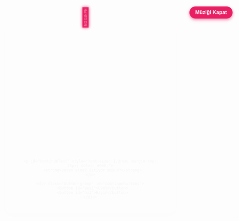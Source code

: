 <!DOCTYPE html>
<html lang="tr">
<head>
  <meta charset="UTF-8" />
  <meta name="viewport" content="width=device-width, initial-scale=1" />
  <title>Esma'ya Aşk Mektubu</title>
  <style>
    @import url('https://fonts.googleapis.com/css2?family=Montserrat:wght@400;700&display=swap');

    body {
      font-family: 'Montserrat', sans-serif;
      margin: 0;
      padding: 0;
      background: linear-gradient(135deg, #f8c8dc, #f3e0e0);
      height: 100vh;
      display: flex;
      justify-content: center;
      align-items: center;
      overflow: hidden;
      color: #333;
      position: relative;
    }

    .container {
      background: rgba(255, 255, 255, 0.92);
      border-radius: 20px;
      box-shadow: 0 8px 20px rgba(233, 30, 99, 0.3);
      max-width: 600px;
      width: 90%;
      padding: 30px 40px;
      text-align: center;
      opacity: 0;
      transform: translateY(30px);
      animation: fadeInUp 1s forwards;
    }

    h1 {
      color: #e91e63;
      font-size: 2.8rem;
      margin-bottom: 20px;
      animation: slideInLeft 1s forwards;
    }

    p {
      font-size: 1.2rem;
      line-height: 1.6;
      margin-bottom: 30px;
      color: #555;
      animation: slideInRight 1s forwards;
    }

    .button-group {
      display: flex;
      justify-content: center;
      gap: 20px;
      animation: fadeIn 1.5s forwards;
    }

    button {
      background-color: #e91e63;
      border: none;
      padding: 12px 30px;
      border-radius: 30px;
      color: white;
      font-weight: 700;
      font-size: 1.1rem;
      cursor: pointer;
      box-shadow: 0 4px 10px rgba(233, 30, 99, 0.4);
      transition: background-color 0.3s ease;
      user-select: none;
    }
    button:hover {
      background-color: #c2185b;
    }

    /* Heart floating animation */
    .heart {
      position: absolute;
      top: 20px;
      left: 50%;
      transform: translateX(-50%);
      font-size: 3.5rem;
      color: #e91e63;
      animation: heartBeat 1.5s infinite;
      pointer-events: none;
      user-select: none;
      text-shadow: 0 0 10px #e91e63;
    }

    /* Fireworks */
    .firework {
      position: fixed;
      width: 10px;
      height: 10px;
      background: gold;
      border-radius: 50%;
      animation: explode 1s ease-out forwards;
      z-index: 9999;
      pointer-events: none;
    }

    /* Animations */
    @keyframes fadeInUp {
      to {
        opacity: 1;
        transform: translateY(0);
      }
    }
    @keyframes slideInLeft {
      from {
        opacity: 0;
        transform: translateX(-100%);
      }
      to {
        opacity: 1;
        transform: translateX(0);
      }
    }
    @keyframes slideInRight {
      from {
        opacity: 0;
        transform: translateX(100%);
      }
      to {
        opacity: 1;
        transform: translateX(0);
      }
    }
    @keyframes fadeIn {
      to {
        opacity: 1;
      }
    }
    @keyframes heartBeat {
      0%, 100% {
        transform: translateX(-50%) scale(1);
      }
      50% {
        transform: translateX(-50%) scale(1.2);
      }
    }
    @keyframes explode {
      0% { transform: scale(1); opacity: 1; }
      100% { transform: scale(5); opacity: 0; }
    }

    /* Hidden sections */
    #secondPage, #finalPage {
      display: none;
    }

    #finalText {
      font-size: 2.8rem;
      color: #e91e63;
      font-weight: 700;
      margin-top: 40px;
      text-shadow: 0 0 10px #e91e63;
    }

    /* Music toggle button */
    #musicToggle {
      position: fixed;
      top: 20px;
      right: 20px;
      background: #e91e63;
      border: none;
      color: white;
      padding: 10px 18px;
      border-radius: 30px;
      cursor: pointer;
      box-shadow: 0 4px 10px rgba(233, 30, 99, 0.5);
      z-index: 10000;
      user-select: none;
      font-weight: 700;
      font-size: 1rem;
      transition: background-color 0.3s ease;
    }
    #musicToggle:hover {
      background-color: #c2185b;
    }
  </style>
</head>
<body>
  <div class="heart">💖</div>

  <!-- Arka plan müziği -->
  <audio id="bgMusic" autoplay loop>
    <source src="https://www.bensound.com/bensound-music/bensound-romantic.mp3" type="audio/mpeg" />
    Tarayıcınız audio elementini desteklemiyor.
  </audio>
  <button id="musicToggle">Müziği Kapat</button>

  <!-- İlk Sayfa -->
  <div id="firstPage" class="container">
    <p><strong>Not:</strong><br>
      Bu mesaj baya denemeler üzerine, birkaç gün düşünülmüştür. Yazım yanlışlarım olabilir, noktalama işaretleri gibi. Piknik filan yalandır, sadece işe heyecan katmak için düzenlenmiştir.<br><br>
      Mehmet Turgut Emir bir söz verdiyse ve bir plana “evet” dediyse, o işi yapar.<br><br>
      Ve sadece <strong>seni mutlu etmek istiyorum Esma’m</strong>. :)</p>

    <p id="continueText" style="font-size: 1.2rem; margin-top: 25px; color: #666;">
      <strong>Devam etmek istiyor musun?</strong>
    </p>

    <div class="button-group" id="continueButtons">
      <button id="yes1">Evet</button>
      <button id="no1">Hayır</button>
    </div>
  </div>

  <!-- İkinci Sayfa -->
  <div id="secondPage" class="container">
    <h1>Esmamm, HÜRREMİM, gönlümün sultanııı,</h1>
    <p>
      Hanım efendi...<br>
      Tarihler bile senin gibi güzel, ben de senin gibi özel olmak istiyorum.<br>
      Takvim bile bizi çift yazdı: <strong>25.5.2025</strong><br><br>
      Eksik olan bir "Evet".<br>
      Aşkımızın tarihi <strong>25.5.2025</strong>'te başlasın mı?<br><br>
      Sıcak kalpli biriyle tatlı bir başlangıç istermisin?<br>
      <strong>Benimle sevgili olur musun?</strong> 💖
    </p>

    <div class="button-group">
      <button id="yes2">Evet</button>
      <button id="no2">Hayır</button>
    </div>
  </div>

  <!-- Final Sayfası -->
  <div id="finalPage" class="container" style="flex-direction: column;">
    <h1 id="finalText">Kek bahane bu AŞK şahane olacak! 🎉</h1>
  </div>

  <script>
    // Buton referansları
    const yes1 = document.getElementById('yes1');
    const no1 = document.getElementById('no1');
    const yes2 = document.getElementById('yes2');
    const no2 = document.getElementById('no2');

    const firstPage = document.getElementById('firstPage');
    const secondPage = document.getElementById('secondPage');
    const finalPage = document.getElementById('finalPage');

    const continueText = document.getElementById('continueText');
    const continueButtons = document.getElementById('continueButtons');

    // Müzik kontrolleri
    const bgMusic = document.getElementById('bgMusic');
    const musicToggle = document.getElementById('musicToggle');

    musicToggle.onclick = () => {
      if (bgMusic.paused) {
        bgMusic.play();
        musicToggle.textContent = "Müziği Kapat";
      } else {
        bgMusic.pause();
        musicToggle.textContent = "Müziği Aç";
      }
    };

    // İlk sayfa butonları
    yes1.onclick = () => {
      firstPage.style.display = 'none';
      secondPage.style.display = 'block';
    };

    no1.onclick = () => {
      // Hayır butonlarını gizle, mesajı değiştir ve evet butonunu göster
      continueButtons.style.display = 'none';
      continueText.innerHTML = 'Naz yapmaaaa hadiii evet tuşuna bas! <br><button id="noYesBtn" style="margin-top:20px; background:#e91e63; color:#fff; border:none; border-radius:30px; padding:12px 30px; font-weight:700; cursor:pointer; box-shadow: 0 4px 10px rgba(233, 30, 99, 0.4);">Evet</button>';
      
      // Yeni evet butonu referansı
      const noYesBtn = document.getElementById('noYesBtn');
      noYesBtn.onclick = () => {
        firstPage.style.display = 'none';
        secondPage.style.display = 'block';
      };
    };

    // İkinci sayfa butonları
    yes2.onclick = () => {
      secondPage.style.display = 'none';
      finalPage.style.display = 'flex';
      launchFireworks();
    };

    no2.onclick = () => {
      no2.style.display = 'none';
    };

    // Havai fişek animasyonu
    function launchFireworks() {
      for (let i = 0; i < 50; i++) {
        const fw = document.createElement('div');
        fw.classList.add('firework');
        fw.style.left = Math.random() * window.innerWidth + 'px';
        fw.style.top = Math.random() * window.innerHeight + 'px';
        fw.style.background = `hsl(${Math.random() * 360}, 100%, 70%)`;
        document.body.appendChild(fw);
        setTimeout(() => fw.remove(), 1000);
      }
    }
  </script>
</body>
</html>
